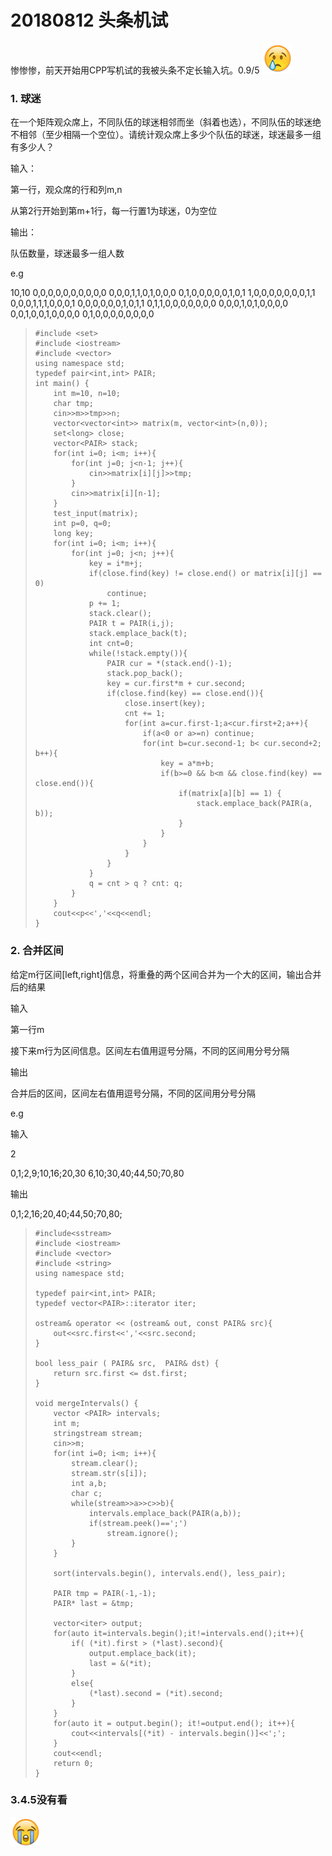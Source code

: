 # 20180812 头条机试

惨惨惨，前天开始用CPP写机试的我被头条不定长输入坑。0.9/5 ![img](./img/sad.png)

### 1. 球迷

在一个矩阵观众席上，不同队伍的球迷相邻而坐（斜着也选），不同队伍的球迷绝不相邻（至少相隔一个空位）。请统计观众席上多少个队伍的球迷，球迷最多一组有多少人？

输入：

第一行，观众席的行和列m,n

从第2行开始到第m+1行，每一行置1为球迷，0为空位

输出：

队伍数量，球迷最多一组人数

e.g

10,10
0,0,0,0,0,0,0,0,0,0
0,0,0,1,1,0,1,0,0,0
0,1,0,0,0,0,0,1,0,1
1,0,0,0,0,0,0,0,1,1
0,0,0,1,1,1,0,0,0,1
0,0,0,0,0,0,1,0,1,1
0,1,1,0,0,0,0,0,0,0
0,0,0,1,0,1,0,0,0,0
0,0,1,0,0,1,0,0,0,0
0,1,0,0,0,0,0,0,0,0

> ```
> #include <set>
> #include <iostream>
> #include <vector>
> using namespace std;
> typedef pair<int,int> PAIR;
> int main() {
>     int m=10, n=10;
>     char tmp;
>     cin>>m>>tmp>>n;
>     vector<vector<int>> matrix(m, vector<int>(n,0));
>     set<long> close;
>     vector<PAIR> stack;
>     for(int i=0; i<m; i++){
>         for(int j=0; j<n-1; j++){
>             cin>>matrix[i][j]>>tmp;
>         }
>         cin>>matrix[i][n-1];
>     }
>     test_input(matrix);
>     int p=0, q=0;
>     long key;
>     for(int i=0; i<m; i++){
>         for(int j=0; j<n; j++){
>             key = i*m+j;
>             if(close.find(key) != close.end() or matrix[i][j] == 0)
>                 continue;
>             p += 1;
>             stack.clear();
>             PAIR t = PAIR(i,j);
>             stack.emplace_back(t);
>             int cnt=0;
>             while(!stack.empty()){
>                 PAIR cur = *(stack.end()-1);
>                 stack.pop_back();
>                 key = cur.first*m + cur.second;
>                 if(close.find(key) == close.end()){
>                     close.insert(key);
>                     cnt += 1;
>                     for(int a=cur.first-1;a<cur.first+2;a++){
>                         if(a<0 or a>=n) continue;
>                         for(int b=cur.second-1; b< cur.second+2; b++){
>                             key = a*m+b;
>                             if(b>=0 && b<m && close.find(key) == close.end()){
>                                 if(matrix[a][b] == 1) {
>                                     stack.emplace_back(PAIR(a, b));
>                                 }
>                             }
>                         }
>                     }
>                 }
>             }
>             q = cnt > q ? cnt: q;
>         }
>     }
>     cout<<p<<','<<q<<endl;
> }
> ```

### 2. 合并区间

给定m行区间[left,right]信息，将重叠的两个区间合并为一个大的区间，输出合并后的结果

输入

第一行m

接下来m行为区间信息。区间左右值用逗号分隔，不同的区间用分号分隔

输出

合并后的区间，区间左右值用逗号分隔，不同的区间用分号分隔

e.g

输入

2

0,1;2,9;10,16;20,30
6,10;30,40;44,50;70,80

输出

0,1;2,16;20,40;44,50;70,80;

> ```
> #include<sstream>
> #include <iostream>
> #include <vector>
> #include <string>
> using namespace std;
> 
> typedef pair<int,int> PAIR;
> typedef vector<PAIR>::iterator iter;
> 
> ostream& operator << (ostream& out, const PAIR& src){
>     out<<src.first<<','<<src.second;
> }
> 
> bool less_pair ( PAIR& src,  PAIR& dst) {
>     return src.first <= dst.first;
> }
> 
> void mergeIntervals() {
>     vector <PAIR> intervals;
>     int m;
>     stringstream stream;
>     cin>>m;
>     for(int i=0; i<m; i++){
>         stream.clear();
>         stream.str(s[i]);
>         int a,b;
>         char c;
>         while(stream>>a>>c>>b){
>             intervals.emplace_back(PAIR(a,b));
>             if(stream.peek()==';')
>                 stream.ignore();
>         }
>     }
>     
>     sort(intervals.begin(), intervals.end(), less_pair);
> 
>     PAIR tmp = PAIR(-1,-1);
>     PAIR* last = &tmp;
> 
>     vector<iter> output;
>     for(auto it=intervals.begin();it!=intervals.end();it++){
>         if( (*it).first > (*last).second){
>             output.emplace_back(it);
>             last = &(*it);
>         }
>         else{
>             (*last).second = (*it).second;
>         }
>     }
>     for(auto it = output.begin(); it!=output.end(); it++){
>         cout<<intervals[(*it) - intervals.begin()]<<';';
>     }
>     cout<<endl;
>     return 0;
> }
> ```



### 3.4.5没有看

![img](./img/tear.png)

 
